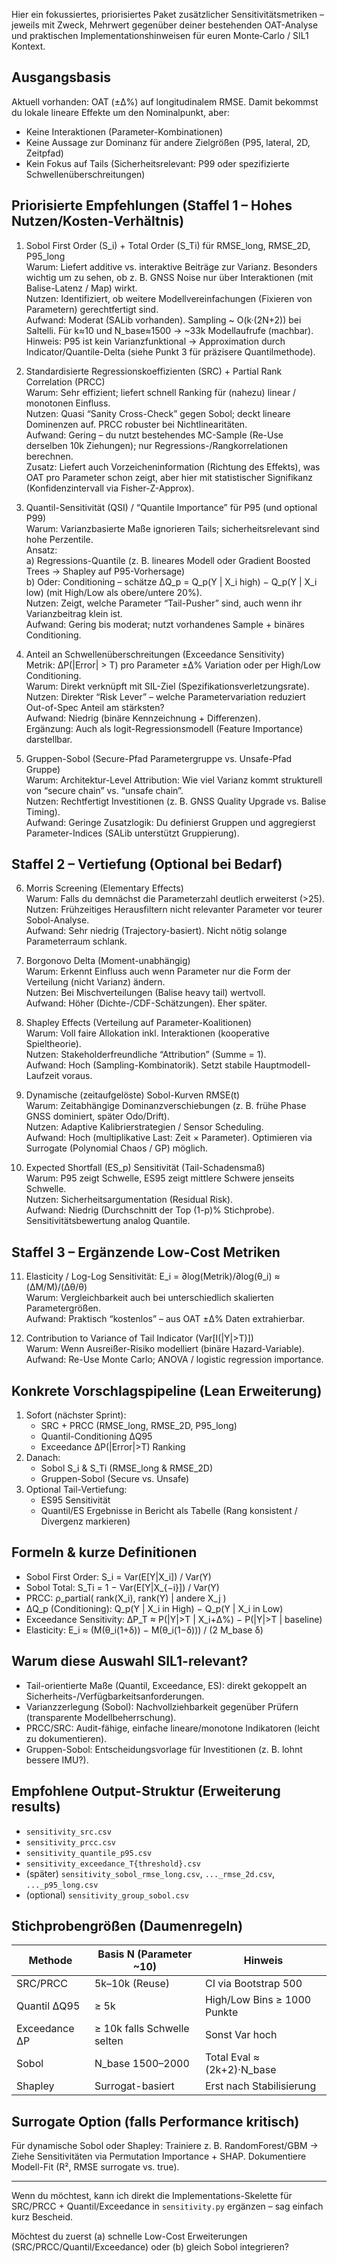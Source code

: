 Hier ein fokussiertes, priorisiertes Paket zusätzlicher Sensitivitätsmetriken – jeweils mit Zweck, Mehrwert gegenüber deiner bestehenden OAT-Analyse und praktischen Implementationshinweisen für euren Monte‑Carlo / SIL1 Kontext.

## Ausgangsbasis
Aktuell vorhanden: OAT (±Δ%) auf longitudinalem RMSE. Damit bekommst du lokale lineare Effekte um den Nominalpunkt, aber:
- Keine Interaktionen (Parameter-Kombinationen)
- Keine Aussage zur Dominanz für andere Zielgrößen (P95, lateral, 2D, Zeitpfad)
- Kein Fokus auf Tails (Sicherheitsrelevant: P99 oder spezifizierte Schwellenüberschreitungen)

## Priorisierte Empfehlungen (Staffel 1 – Hohes Nutzen/Kosten-Verhältnis)

1. Sobol First Order (S_i) + Total Order (S_Ti) für RMSE_long, RMSE_2D, P95_long  
   Warum: Liefert additive vs. interaktive Beiträge zur Varianz. Besonders wichtig um zu sehen, ob z. B. GNSS Noise nur über Interaktionen (mit Balise-Latenz / Map) wirkt.  
   Nutzen: Identifiziert, ob weitere Modellvereinfachungen (Fixieren von Parametern) gerechtfertigt sind.  
   Aufwand: Moderat (SALib vorhanden). Sampling ~ O(k·(2N+2)) bei Saltelli. Für k≈10 und N_base≈1500 → ~33k Modellaufrufe (machbar).  
   Hinweis: P95 ist kein Varianzfunktional → Approximation durch Indicator/Quantile-Delta (siehe Punkt 3 für präzisere Quantilmethode).  

2. Standardisierte Regressionskoeffizienten (SRC) + Partial Rank Correlation (PRCC)  
   Warum: Sehr effizient; liefert schnell Ranking für (nahezu) linear / monotonen Einfluss.  
   Nutzen: Quasi “Sanity Cross-Check” gegen Sobol; deckt lineare Dominenzen auf. PRCC robuster bei Nichtlinearitäten.  
   Aufwand: Gering – du nutzt bestehendes MC-Sample (Re-Use derselben 10k Ziehungen); nur Regressions-/Rangkorrelationen berechnen.  
   Zusatz: Liefert auch Vorzeicheninformation (Richtung des Effekts), was OAT pro Parameter schon zeigt, aber hier mit statistischer Signifikanz (Konfidenzintervall via Fisher-Z-Approx).

3. Quantil-Sensitivität (QSI) / “Quantile Importance” für P95 (und optional P99)  
   Warum: Varianzbasierte Maße ignorieren Tails; sicherheitsrelevant sind hohe Perzentile.  
   Ansatz:  
   a) Regressions-Quantile (z. B. lineares Modell oder Gradient Boosted Trees → Shapley auf P95-Vorhersage)  
   b) Oder: Conditioning – schätze ΔQ_p = Q_p(Y | X_i high) − Q_p(Y | X_i low) (mit High/Low als obere/untere 20%).  
   Nutzen: Zeigt, welche Parameter “Tail-Pusher” sind, auch wenn ihr Varianzbeitrag klein ist.  
   Aufwand: Gering bis moderat; nutzt vorhandenes Sample + binäres Conditioning.

4. Anteil an Schwellenüberschreitungen (Exceedance Sensitivity)  
   Metrik: ΔP(|Error| > T) pro Parameter ±Δ% Variation oder per High/Low Conditioning.  
   Warum: Direkt verknüpft mit SIL-Ziel (Spezifikationsverletzungsrate).  
   Nutzen: Direkter “Risk Lever” – welche Parametervariation reduziert Out-of-Spec Anteil am stärksten?  
   Aufwand: Niedrig (binäre Kennzeichnung + Differenzen).  
   Ergänzung: Auch als logit-Regressionsmodell (Feature Importance) darstellbar.

5. Gruppen-Sobol (Secure-Pfad Parametergruppe vs. Unsafe-Pfad Gruppe)  
   Warum: Architektur-Level Attribution: Wie viel Varianz kommt strukturell von “secure chain” vs. “unsafe chain”.  
   Nutzen: Rechtfertigt Investitionen (z. B. GNSS Quality Upgrade vs. Balise Timing).  
   Aufwand: Geringe Zusatzlogik: Du definierst Gruppen und aggregierst Parameter-Indices (SALib unterstützt Gruppierung).

## Staffel 2 – Vertiefung (Optional bei Bedarf)

6. Morris Screening (Elementary Effects)  
   Warum: Falls du demnächst die Parameterzahl deutlich erweiterst (>25).  
   Nutzen: Frühzeitiges Herausfiltern nicht relevanter Parameter vor teurer Sobol-Analyse.  
   Aufwand: Sehr niedrig (Trajectory-basiert). Nicht nötig solange Parameterraum schlank.

7. Borgonovo Delta (Moment-unabhängig)  
   Warum: Erkennt Einfluss auch wenn Parameter nur die Form der Verteilung (nicht Varianz) ändern.  
   Nutzen: Bei Mischverteilungen (Balise heavy tail) wertvoll.  
   Aufwand: Höher (Dichte-/CDF-Schätzungen). Eher später.

8. Shapley Effects (Verteilung auf Parameter-Koalitionen)  
   Warum: Voll faire Allokation inkl. Interaktionen (kooperative Spieltheorie).  
   Nutzen: Stakeholderfreundliche “Attribution” (Summe = 1).  
   Aufwand: Hoch (Sampling-Kombinatorik). Setzt stabile Hauptmodell-Laufzeit voraus.

9. Dynamische (zeitaufgelöste) Sobol-Kurven RMSE(t)  
   Warum: Zeitabhängige Dominanzverschiebungen (z. B. frühe Phase GNSS dominiert, später Odo/Drift).  
   Nutzen: Adaptive Kalibrierstrategien / Sensor Scheduling.  
   Aufwand: Hoch (multiplikative Last: Zeit × Parameter). Optimieren via Surrogate (Polynomial Chaos / GP) möglich.

10. Expected Shortfall (ES_p) Sensitivität (Tail-Schadensmaß)  
    Warum: P95 zeigt Schwelle, ES95 zeigt mittlere Schwere jenseits Schwelle.  
    Nutzen: Sicherheitsargumentation (Residual Risk).  
    Aufwand: Niedrig (Durchschnitt der Top (1-p)% Stichprobe). Sensitivitätsbewertung analog Quantile.

## Staffel 3 – Ergänzende Low-Cost Metriken

11. Elasticity / Log-Log Sensitivität: E_i = ∂log(Metrik)/∂log(θ_i) ≈ (ΔM/M)/(Δθ/θ)  
    Warum: Vergleichbarkeit auch bei unterschiedlich skalierten Parametergrößen.  
    Aufwand: Praktisch “kostenlos” – aus OAT ±Δ% Daten extrahierbar.

12. Contribution to Variance of Tail Indicator (Var[I(|Y|>T)])  
    Warum: Wenn Ausreißer-Risiko modelliert (binäre Hazard-Variable).  
    Aufwand: Re-Use Monte Carlo; ANOVA / logistic regression importance.

## Konkrete Vorschlagspipeline (Lean Erweiterung)

1. Sofort (nächster Sprint):
   - SRC + PRCC (RMSE_long, RMSE_2D, P95_long)
   - Quantil-Conditioning ΔQ95
   - Exceedance ΔP(|Error|>T) Ranking
2. Danach:
   - Sobol S_i & S_Ti (RMSE_long & RMSE_2D)
   - Gruppen-Sobol (Secure vs. Unsafe)
3. Optional Tail-Vertiefung:
   - ES95 Sensitivität
   - Quantil/ES Ergebnisse in Bericht als Tabelle (Rang konsistent / Divergenz markieren)

## Formeln & kurze Definitionen

- Sobol First Order: S_i = Var(E[Y|X_i]) / Var(Y)  
- Sobol Total: S_Ti = 1 − Var(E[Y|X_{−i}]) / Var(Y)  
- PRCC: ρ_partial( rank(X_i), rank(Y) | andere X_j )  
- ΔQ_p (Conditioning): Q_p(Y | X_i in High) − Q_p(Y | X_i in Low)  
- Exceedance Sensitivity: ΔP_T ≈ P(|Y|>T | X_i+Δ%) − P(|Y|>T | baseline)  
- Elasticity: E_i ≈ (M(θ_i(1+δ)) − M(θ_i(1−δ))) / (2 M_base δ)

## Warum diese Auswahl SIL1-relevant?

- Tail-orientierte Maße (Quantil, Exceedance, ES): direkt gekoppelt an Sicherheits-/Verfügbarkeitsanforderungen.
- Varianzzerlegung (Sobol): Nachvollziehbarkeit gegenüber Prüfern (transparente Modellbeherrschung).
- PRCC/SRC: Audit-fähige, einfache lineare/monotone Indikatoren (leicht zu dokumentieren).
- Gruppen-Sobol: Entscheidungsvorlage für Investitionen (z. B. lohnt bessere IMU?).

## Empfohlene Output-Struktur (Erweiterung results)

- `sensitivity_src.csv`
- `sensitivity_prcc.csv`
- `sensitivity_quantile_p95.csv`
- `sensitivity_exceedance_T{threshold}.csv`
- (später) `sensitivity_sobol_rmse_long.csv`, `..._rmse_2d.csv`, `..._p95_long.csv`
- (optional) `sensitivity_group_sobol.csv`

## Stichprobengrößen (Daumenregeln)

| Methode | Basis N (Parameter ~10) | Hinweis |
|---------|-------------------------|---------|
| SRC/PRCC | 5k–10k (Reuse) | CI via Bootstrap 500 |
| Quantil ΔQ95 | ≥ 5k | High/Low Bins ≥ 1000 Punkte |
| Exceedance ΔP | ≥ 10k falls Schwelle selten | Sonst Var hoch |
| Sobol | N_base 1500–2000 | Total Eval ≈ (2k+2)·N_base |
| Shapley | Surrogat-basiert | Erst nach Stabilisierung |

## Surrogate Option (falls Performance kritisch)
Für dynamische Sobol oder Shapley: Trainiere z. B. RandomForest/GBM → Ziehe Sensitivitäten via Permutation Importance + SHAP. Dokumentiere Modell-Fit (R², RMSE surrogate vs. true).

---

Wenn du möchtest, kann ich direkt die Implementations-Skelette für SRC/PRCC + Quantil/Exceedance in `sensitivity.py` ergänzen – sag einfach kurz Bescheid.

Möchtest du zuerst (a) schnelle Low-Cost Erweiterungen (SRC/PRCC/Quantil/Exceedance) oder (b) gleich Sobol integrieren?